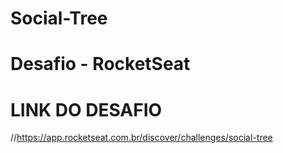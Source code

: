 # Social-Tree
<!--Desafio RocketSeat-->

# Desafio - RocketSeat
# LINK DO DESAFIO 
//https://app.rocketseat.com.br/discover/challenges/social-tree
